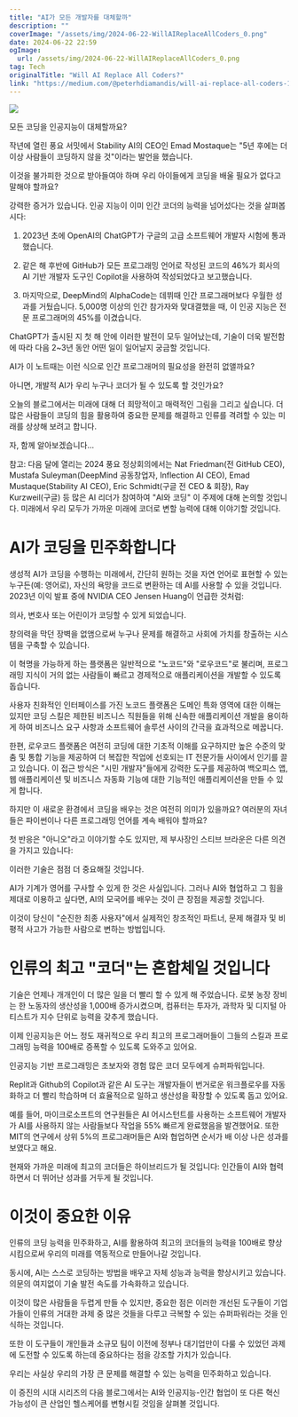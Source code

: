 ```yaml
---
title: "AI가 모든 개발자를 대체할까"
description: ""
coverImage: "/assets/img/2024-06-22-WillAIReplaceAllCoders_0.png"
date: 2024-06-22 22:59
ogImage:
  url: /assets/img/2024-06-22-WillAIReplaceAllCoders_0.png
tag: Tech
originalTitle: "Will AI Replace All Coders?"
link: "https://medium.com/@peterhdiamandis/will-ai-replace-all-coders-1979a8ac4279"
---
```


<img src="/assets/img/2024-06-22-WillAIReplaceAllCoders_0.png" />

모든 코딩을 인공지능이 대체할까요?

작년에 열린 풍요 서밋에서 Stability AI의 CEO인 Emad Mostaque는 "5년 후에는 더 이상 사람들이 코딩하지 않을 것"이라는 발언을 했습니다.

이것을 불가피한 것으로 받아들여야 하며 우리 아이들에게 코딩을 배울 필요가 없다고 말해야 할까요?

<div class="content-ad"></div>

강력한 증거가 있습니다. 인공 지능이 이미 인간 코더의 능력을 넘어섰다는 것을 살펴봅시다:

1. 2023년 초에 OpenAI의 ChatGPT가 구글의 고급 소프트웨어 개발자 시험에 통과했습니다.

2. 같은 해 후반에 GitHub가 모든 프로그래밍 언어로 작성된 코드의 46%가 회사의 AI 기반 개발자 도구인 Copilot을 사용하여 작성되었다고 보고했습니다.

3. 마지막으로, DeepMind의 AlphaCode는 데뷔때 인간 프로그래머보다 우월한 성과를 거뒀습니다. 5,000명 이상의 인간 참가자와 맞대결했을 때, 이 인공 지능은 전문 프로그래머의 45%를 이겼습니다.

<div class="content-ad"></div>

ChatGPT가 출시된 지 첫 해 안에 이러한 발전이 모두 일어났는데, 기술이 더욱 발전함에 따라 다음 2~3년 동안 어떤 일이 일어날지 궁금할 것입니다.

AI가 이 노트때는 이런 식으로 인간 프로그래머의 필요성을 완전히 없앨까요?

아니면, 개발적 AI가 우리 누구나 코더가 될 수 있도록 할 것인가요?

오늘의 블로그에서는 미래에 대해 더 희망적이고 매력적인 그림을 그리고 싶습니다. 더 많은 사람들이 코딩의 힘을 활용하여 중요한 문제를 해결하고 인류를 격려할 수 있는 미래를 상상해 보려고 합니다.

<div class="content-ad"></div>

자, 함께 알아보겠습니다...

참고: 다음 달에 열리는 2024 풍요 정상회의에서는 Nat Friedman(전 GitHub CEO), Mustafa Suleyman(DeepMind 공동창업자, Inflection AI CEO), Emad Mustaque(Stability AI CEO), Eric Schmidt(구글 전 CEO & 회장), Ray Kurzweil(구글) 등 많은 AI 리더가 참여하여 "AI와 코딩" 이 주제에 대해 논의할 것입니다. 미래에서 우리 모두가 가까운 미래에 코더로 변할 능력에 대해 이야기할 것입니다.

# AI가 코딩을 민주화합니다

생성적 AI가 코딩을 수행하는 미래에서, 간단히 원하는 것을 자연 언어로 표현할 수 있는 누구든(예: 영어로), 자신의 욕망을 코드로 변환하는 데 AI를 사용할 수 있을 것입니다. 2023년 이익 발표 중에 NVIDIA CEO Jensen Huang이 언급한 것처럼:

<div class="content-ad"></div>

의사, 변호사 또는 어린이가 코딩할 수 있게 되었습니다.

창의력을 막던 장벽을 없앰으로써 누구나 문제를 해결하고 사회에 가치를 창출하는 시스템을 구축할 수 있습니다.

이 혁명을 가능하게 하는 플랫폼은 일반적으로 "노코드"와 "로우코드"로 불리며, 프로그래밍 지식이 거의 없는 사람들이 빠르고 경제적으로 애플리케이션을 개발할 수 있도록 돕습니다.

사용자 친화적인 인터페이스를 가진 노코드 플랫폼은 도메인 특화 영역에 대한 이해는 있지만 코딩 스킬은 제한된 비즈니스 직원들을 위해 신속한 애플리케이션 개발을 용이하게 하여 비즈니스 요구 사항과 소프트웨어 솔루션 사이의 간극을 효과적으로 메꿉니다.

<div class="content-ad"></div>

한편, 로우코드 플랫폼은 여전히 코딩에 대한 기초적 이해를 요구하지만 높은 수준의 맞춤 및 통합 기능을 제공하여 더 복잡한 작업에 선호되는 IT 전문가들 사이에서 인기를 끌고 있습니다. 이 접근 방식은 "시민 개발자"들에게 강력한 도구를 제공하여 백오피스 앱, 웹 애플리케이션 및 비즈니스 자동화 기능에 대한 기능적인 애플리케이션을 만들 수 있게 합니다.

하지만 이 새로운 환경에서 코딩을 배우는 것은 여전히 의미가 있을까요? 여러분의 자녀들은 파이썬이나 다른 프로그래밍 언어를 계속 배워야 할까요?

첫 반응은 "아니오"라고 이야기할 수도 있지만, 제 부사장인 스티브 브라운은 다른 의견을 가지고 있습니다:

이러한 기술은 점점 더 중요해질 것입니다.

<div class="content-ad"></div>

AI가 기계가 영어를 구사할 수 있게 한 것은 사실입니다. 그러나 AI와 협업하고 그 힘을 제대로 이용하고 싶다면, AI의 모국어를 배우는 것이 큰 장점을 제공할 것입니다.

이것이 당신이 "순진한 최종 사용자"에서 실제적인 창조적인 파트너, 문제 해결자 및 비평적 사고가 가능한 사람으로 변하는 방법입니다.

# 인류의 최고 "코더"는 혼합체일 것입니다

기술은 언제나 개개인이 더 많은 일을 더 빨리 할 수 있게 해 주었습니다. 로봇 농장 장비는 한 노동자의 생산성을 1,000배 증가시켰으며, 컴퓨터는 투자가, 과학자 및 디지털 아티스트가 지수 단위로 능력을 갖추게 했습니다.

<div class="content-ad"></div>

이제 인공지능은 어느 정도 재귀적으로 우리 최고의 프로그래머들이 그들의 스킬과 프로그래밍 능력을 100배로 증폭할 수 있도록 도와주고 있어요.

인공지능 기반 프로그래밍은 초보자와 경험 많은 코더 모두에게 슈퍼파워입니다.

Replit과 Github의 Copilot과 같은 AI 도구는 개발자들이 번거로운 워크플로우를 자동화하고 더 빨리 학습하며 더 효율적으로 일하고 생산성을 확장할 수 있도록 돕고 있어요.

예를 들어, 마이크로소프트의 연구원들은 AI 어시스턴트를 사용하는 소프트웨어 개발자가 AI를 사용하지 않는 사람들보다 작업을 55% 빠르게 완료했음을 발견했어요. 또한 MIT의 연구에서 상위 5%의 프로그래머들은 AI와 협업하면 순서가 배 이상 나은 성과를 보였다고 해요.

<div class="content-ad"></div>

현재와 가까운 미래에 최고의 코더들은 하이브리드가 될 것입니다: 인간들이 AI와 협력하면서 더 뛰어난 성과를 거두게 될 것입니다.

# 이것이 중요한 이유

인류의 코딩 능력을 민주화하고, AI를 활용하여 최고의 코더들의 능력을 100배로 향상시킴으로써 우리의 미래를 역동적으로 만들어나갈 것입니다.

동시에, AI는 스스로 코딩하는 방법을 배우고 자체 성능과 능력을 향상시키고 있습니다. 의문의 여지없이 기술 발전 속도를 가속화하고 있습니다.

<div class="content-ad"></div>

이것이 많은 사람들을 두렵게 만들 수 있지만, 중요한 점은 이러한 개선된 도구들이 기업가들이 인류의 거대한 과제 중 많은 것들을 다루고 극복할 수 있는 슈퍼파워라는 것을 인식하는 것입니다.

또한 이 도구들이 개인들과 소규모 팀이 이전에 정부나 대기업만이 다룰 수 있었던 과제에 도전할 수 있도록 하는데 중요하다는 점을 강조할 가치가 있습니다.

우리는 사실상 우리의 가장 큰 문제를 해결할 수 있는 능력을 민주화하고 있습니다.

이 증진의 시대 시리즈의 다음 블로그에서는 AI와 인공지능-인간 협업이 또 다른 혁신 가능성이 큰 산업인 헬스케어를 변형시킬 것임을 살펴볼 것입니다.
